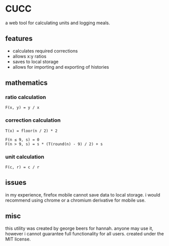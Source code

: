 CUCC
====

a web tool for calculating units and logging meals.

features
--------

+ calculates required corrections
+ allows x:y ratios
+ saves to local storage
+ allows for importing and exporting of histories

mathematics
----------

### ratio calculation
```
F(x, y) = y / x
```
### correction calculation
```
T(x) = floor(n / 2) * 2

F(n ≤ 9, s) = 0
F(n > 9, s) = s * (T(round(n) - 9) / 2) + s
```
### unit calculation
```
F(c, r) = c / r
```

issues
------
in my experience, firefox mobile cannot save data to local storage.
i would recommend using chrome or a chromium derivative for mobile use.

misc
----

this utility was created by george beers for hannah.
anyone may use it, however i cannot guarantee full functionality for all users.
created under the MIT license.
